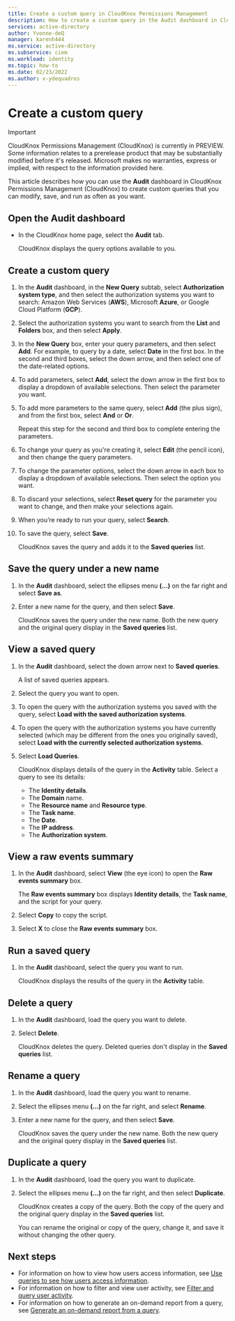 ```yaml
---
title: Create a custom query in CloudKnox Permissions Management  
description: How to create a custom query in the Audit dashboard in CloudKnox Permissions Management.
services: active-directory
author: Yvonne-deQ
manager: karenh444
ms.service: active-directory
ms.subservice: ciem
ms.workload: identity
ms.topic: how-to
ms.date: 02/23/2022
ms.author: v-ydequadros
---
```


# Create a custom query 

> [!IMPORTANT]
> CloudKnox Permissions Management (CloudKnox) is currently in PREVIEW.
> Some information relates to a prerelease product that may be substantially modified before it's released. Microsoft makes no warranties, express or implied, with respect to the information provided here.

This article describes how you can use the **Audit** dashboard in CloudKnox Permissions Management (CloudKnox) to create custom queries that you can modify, save, and run as often as you want.

## Open the Audit dashboard

- In the CloudKnox home page, select the **Audit** tab.

    CloudKnox displays the query options available to you.

## Create a custom query

1. In the **Audit** dashboard, in the **New Query** subtab, select **Authorization system type**, and then select the authorization systems you want to search: Amazon Web Services (**AWS**), Microsoft **Azure**, or Google Cloud Platform (**GCP**).
1. Select the authorization systems you want to search from the **List** and **Folders** box, and then select **Apply**.

1. In the **New Query** box, enter your query parameters, and then select **Add**.
    For example, to query by a date, select **Date** in the first box. In the second and third boxes, select the down arrow, and then select one of the date-related options.

1. To add parameters, select **Add**, select the down arrow in the first box to display a dropdown of available selections. Then select the parameter you want.
1. To add more parameters to the same query, select **Add** (the plus sign), and from the first box, select **And** or **Or**. 

    Repeat this step for the second and third box to complete entering the parameters.
1. To change your query as you're creating it, select **Edit** (the pencil icon), and then change the query parameters.
1. To change the parameter options, select the down arrow in each box to display a dropdown of available selections. Then select the option you want.
1. To discard your selections, select **Reset query** for the parameter you want to change, and then make your selections again.
1. When you’re ready to run your query, select **Search**.
1. To save the query, select **Save**.

    CloudKnox saves the query and adds it to the **Saved queries** list.

## Save the query under a new name

1. In the **Audit** dashboard, select the ellipses menu **(…)** on the far right and select **Save as**.
2. Enter a new name for the query, and then select **Save**.

    CloudKnox saves the query under the new name. Both the new query and the original query display in the **Saved queries** list.

## View a saved query

1. In the **Audit** dashboard, select the down arrow next to **Saved queries**.

    A list of saved queries appears.
2. Select the query you want to open.
3. To open the query with the authorization systems you saved with the query, select **Load with the saved authorization systems**.
4. To open the query with the authorization systems you have currently selected (which may be different from the ones you originally saved), select **Load with the currently selected authorization systems**.
5. Select **Load Queries**.

    CloudKnox displays details of the query in the **Activity** table. Select a query to see its details:

    - The **Identity details**.
    - The **Domain** name.
    - The **Resource name** and **Resource type**.
    - The **Task name**.
    - The **Date**.
    - The **IP address**.
    - The **Authorization system**.

## View a raw events summary

1. In the **Audit** dashboard, select **View** (the eye icon) to open the **Raw events summary** box.

    The **Raw events summary** box displays **Identity details**, the **Task name**, and the script for your query.
1. Select **Copy** to copy the script.
1. Select **X** to close the **Raw events summary** box.


## Run a saved query

1. In the **Audit** dashboard, select the query you want to run.

    CloudKnox displays the results of the query in the **Activity** table.

## Delete a query

1. In the **Audit** dashboard, load the query you want to delete.
2. Select **Delete**.

    CloudKnox deletes the query. Deleted queries don't display in the **Saved queries** list.

## Rename a query

1. In the **Audit** dashboard, load the query you want to rename.
2. Select the ellipses menu **(…)** on the far right, and select **Rename**. 
3. Enter a new name for the query, and then select **Save**.

    CloudKnox saves the query under the new name. Both the new query and the original query display in the **Saved queries** list.

## Duplicate a query

1. In the **Audit** dashboard, load the query you want to duplicate.
2. Select the ellipses menu **(…)** on the far right, and then select **Duplicate**.

    CloudKnox creates a copy of the query. Both the copy of the query and the original query display in the **Saved queries** list.

    You can rename the original or copy of the query, change it, and save it without changing the other query.



## Next steps

- For information on how to view how users access information, see [Use queries to see how users access information](cloudknox-ui-audit-trail.md).
- For information on how to filter and view user activity, see [Filter and query user activity](cloudknox-product-audit-trail.md).
- For information on how to generate an on-demand report from a query, see [Generate an on-demand report from a query](cloudknox-howto-audit-trail-results.md).